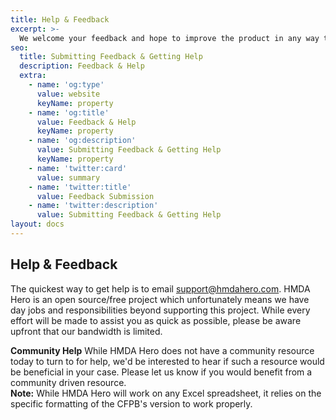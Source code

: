 ```yaml
---
title: Help & Feedback
excerpt: >-
  We welcome your feedback and hope to improve the product in any way that we reasonably can!
seo:
  title: Submitting Feedback & Getting Help
  description: Feedback & Help
  extra:
    - name: 'og:type'
      value: website
      keyName: property
    - name: 'og:title'
      value: Feedback & Help
      keyName: property
    - name: 'og:description'
      value: Submitting Feedback & Getting Help
      keyName: property
    - name: 'twitter:card'
      value: summary
    - name: 'twitter:title'
      value: Feedback Submission
    - name: 'twitter:description'
      value: Submitting Feedback & Getting Help
layout: docs
---
```


## Help & Feedback

The quickest way to get help is to email support@hmdahero.com. HMDA Hero is an open source/free project which unfortunately means we have day jobs and responsibilities beyond supporting this project. While every effort will be made to assist you as quick as possible, please be aware upfront that our bandwidth is limited. 

<div class="note">
  <strong>Community Help</strong> 
  While HMDA Hero does not have a community resource today to turn to for help, we'd be interested to hear if such a resource would be beneficial in your case. Please let us know if you would benefit from a community driven resource. 
</div>

<div class="note">
  <strong>Note:</strong> 
  While HMDA Hero will work on any Excel spreadsheet, it relies on the specific formatting of the CFPB's version to work properly.
</div>